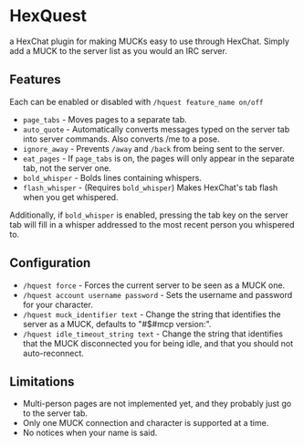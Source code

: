 # HexQuest

a HexChat plugin for making MUCKs easy to use through HexChat.
Simply add a MUCK to the server list as you would an IRC server.

## Features
Each can be enabled or disabled with `/hquest feature_name on/off`

 * `page_tabs` - Moves pages to a separate tab.
 * `auto_quote` - Automatically converts messages typed on the server tab into server commands. Also converts /me to a pose.
 * `ignore_away` - Prevents `/away` and `/back` from being sent to the server.
 * `eat_pages` - If `page_tabs` is on, the pages will only appear in the separate tab, not the server one.
 * `bold_whisper` - Bolds lines containing whispers.
 * `flash_whisper` - (Requires `bold_whisper`) Makes HexChat's tab flash when you get whispered.

Additionally, if `bold_whisper` is enabled, pressing the tab key on the server tab will fill in a whisper addressed to the most recent person you whispered to.

## Configuration

 * `/hquest force` - Forces the current server to be seen as a MUCK one.
 * `/hquest account username password` - Sets the username and password for your character.
 * `/hquest muck_identifier text` - Change the string that identifies the server as a MUCK, defaults to "#$#mcp version:".
 * `/hquest idle_timeout_string text` - Change the string that identifies that the MUCK disconnected you for being idle, and that you should not auto-reconnect.

## Limitations

 * Multi-person pages are not implemented yet, and they probably just go to the server tab.
 * Only one MUCK connection and character is supported at a time.
 * No notices when your name is said.

